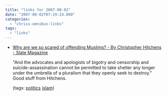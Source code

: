 ```yaml
---
title: "links for 2007-08-02"
date: "2007-08-02T07:19:24.000"
categories: 
  - "chriss-omnibus-links"
tags: 
  - "links"
---
```


- [Why are we so scared of offending Muslims? - By Christopher Hitchens - Slate Magazine](http://www.slate.com/id/2171371/)
    
    "And the advocates and apologists of bigotry and censorship and suicide-assassination cannot be permitted to take shelter any longer under the umbrella of a pluralism that they openly seek to destroy." Good stuff from Hitchens.
    
    (tags: [politics](http://del.icio.us/hubbsc/politics) [islam](http://del.icio.us/hubbsc/islam))
